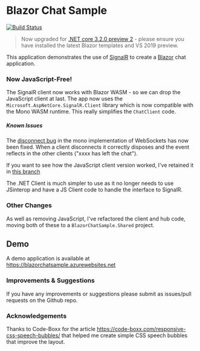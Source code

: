 # Blazor Chat Sample

[![Build Status](https://dev.azure.com/conficient/BlazorChatSample/_apis/build/status/conficient.BlazorChatSample?branchName=master)](https://dev.azure.com/conficient/BlazorChatSample/_build/latest?definitionId=2&branchName=master)

> Now upgraded for [.NET core 3.2.0 preview 2](https://devblogs.microsoft.com/aspnet/blazor-webassembly-3-2-0-preview-2-release-now-available/) - please ensure you have installed the latest Blazor templates and VS 2019 preview.

This application demonstrates the use of [SignalR](https://www.asp.net/signalr) 
to create a [Blazor](https://blazor.net/) chat application.

### Now JavaScript-Free!

The SignalR client now works with Blazor WASM - so we can drop the 
JavaScript client at last. The app now uses the
`Microsoft.AspNetCore.SignalR.Client` library which is now compatible 
with the Mono WASM runtime. This really simplifies the `ChatClient` code.

##### Known Issues

The [disconnect bug](https://github.com/mono/mono/issues/18628") in the mono implementation of WebSockets
    has now been fixed. When a client disconnects it correctly disposes and the event
    reflects in the other clients ("xxxx has left the chat").

If you want to see how the JavaScript client version worked, I've retained 
it in [this branch](https://github.com/conficient/BlazorChatSample/tree/netcore-3.2.0-preview1)

The .NET Client is much simpler to use as it no longer needs to use JSinterop and have a JS Client 
code to handle the interface to SignalR. 

### Other Changes

As well as removing JavaScript, I've refactored the client and hub code, moving both of 
these to a `BlazorChatSample.Shared` project.

## Demo

A demo application is available at https://blazorchatsample.azurewebsites.net 

### Improvements & Suggestions

If you have any improvements or suggestions please submit as issues/pull requests on the Github repo.

### Acknowledgements

Thanks to Code-Boxx for the article https://code-boxx.com/responsive-css-speech-bubbles/ 
that helped me create simple CSS speech bubbles that improve the layout.
